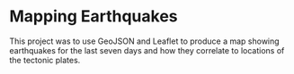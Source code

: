 # Mapping Earthquakes
This project was to use GeoJSON and Leaflet to produce a map showing earthquakes for the last seven days and how they correlate to locations of the tectonic plates.
